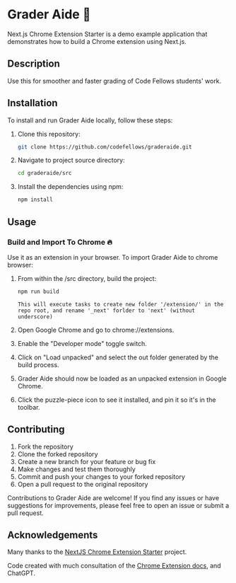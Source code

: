 # Grader Aide  🚀  

Next.js Chrome Extension Starter is a demo example application that demonstrates how to build a Chrome extension using Next.js.

## Description

Use this for smoother and faster grading of Code Fellows students' work. 

## Installation

To install and run Grader Aide locally, follow these steps:

1. Clone this repository:

   ```bash
   git clone https://github.com/codefellows/graderaide.git
   ```

2. Navigate to project source directory:

   ```bash
   cd graderaide/src
   ```

4. Install the dependencies using npm:

   ```bash
   npm install
   ```

## Usage

### Build and Import To Chrome 🔥

Use it as an extension in your browser. To import Grader Aide to chrome browser:

1. From within the /src directory, build the project:

   ```bash
   npm run build
   ```

   `This will execute tasks to create new folder '/extension/' in the repo root, and rename '_next' forlder to 'next' (without underscore)`

1. Open Google Chrome and go to chrome://extensions.
1. Enable the "Developer mode" toggle switch.
1. Click on "Load unpacked" and select the out folder generated by the build process.
1. Grader Aide should now be loaded as an unpacked extension in Google Chrome.
1. Click the puzzle-piece icon to see it installed, and pin it so it's in the toolbar.

## Contributing

1. Fork the repository
1. Clone the forked repository
1. Create a new branch for your feature or bug fix
1. Make changes and test them thoroughly
1. Commit and push your changes to your forked repository
1. Open a pull request to the original repository

Contributions to Grader Aide are welcome! If you find any issues or have suggestions for improvements, please feel free to open an issue or submit a pull request.

## Acknowledgements

Many thanks to the [NextJS Chrome Extension Starter](https://github.com/ibnzUK/next-chrome-starter) project.

Code created with much consultation of the [Chrome Extension docs](https://developer.chrome.com/docs/extensions/), and ChatGPT.
